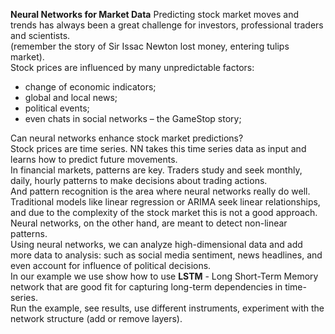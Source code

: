 **Neural Networks for Market Data**
Predicting stock market moves and trends has always been a great challenge for investors, professional traders and scientists.   
(remember the story of Sir Issac Newton lost money, entering tulips market).   
Stock prices are influenced by many unpredictable factors:  
- change of economic indicators;  
- global and local news;  
- political events;  
- even chats in social networks – the GameStop story;   

Can neural networks enhance stock market predictions?   
Stock prices are time series. NN takes this time series data as input and learns how to predict future movements.  
In financial markets, patterns are key. Traders study and seek monthly, daily, hourly patterns to make decisions about trading actions.  
And pattern recognition is the area where neural networks really do well.  
Traditional models like linear regression or ARIMA seek linear relationships, and due to the complexity of the stock market this is not a good approach.  
Neural networks, on the other hand, are meant to detect non-linear patterns.  
Using neural networks, we can analyze high-dimensional data and add more data to analysis: such as social media sentiment, news headlines, and even account for influence of political decisions.  
In our example we use show how to use **LSTM** - Long Short-Term Memory network that are good fit for capturing long-term dependencies in time-series.  
Run the example, see results, use different instruments, experiment with the network structure (add or remove layers).  
